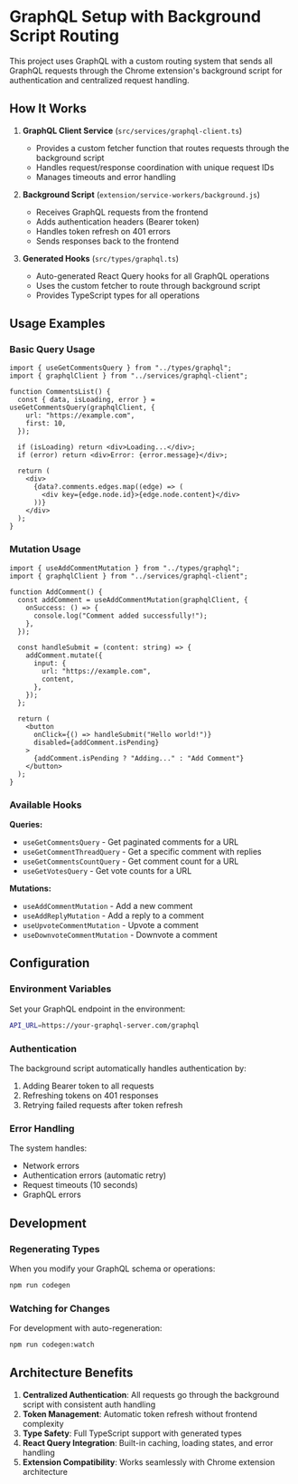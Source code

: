 # GraphQL Setup with Background Script Routing

This project uses GraphQL with a custom routing system that sends all GraphQL requests through the Chrome extension's background script for authentication and centralized request handling.

## How It Works

1. **GraphQL Client Service** (`src/services/graphql-client.ts`)

   - Provides a custom fetcher function that routes requests through the background script
   - Handles request/response coordination with unique request IDs
   - Manages timeouts and error handling

2. **Background Script** (`extension/service-workers/background.js`)

   - Receives GraphQL requests from the frontend
   - Adds authentication headers (Bearer token)
   - Handles token refresh on 401 errors
   - Sends responses back to the frontend

3. **Generated Hooks** (`src/types/graphql.ts`)
   - Auto-generated React Query hooks for all GraphQL operations
   - Uses the custom fetcher to route through background script
   - Provides TypeScript types for all operations

## Usage Examples

### Basic Query Usage

```tsx
import { useGetCommentsQuery } from "../types/graphql";
import { graphqlClient } from "../services/graphql-client";

function CommentsList() {
  const { data, isLoading, error } = useGetCommentsQuery(graphqlClient, {
    url: "https://example.com",
    first: 10,
  });

  if (isLoading) return <div>Loading...</div>;
  if (error) return <div>Error: {error.message}</div>;

  return (
    <div>
      {data?.comments.edges.map((edge) => (
        <div key={edge.node.id}>{edge.node.content}</div>
      ))}
    </div>
  );
}
```

### Mutation Usage

```tsx
import { useAddCommentMutation } from "../types/graphql";
import { graphqlClient } from "../services/graphql-client";

function AddComment() {
  const addComment = useAddCommentMutation(graphqlClient, {
    onSuccess: () => {
      console.log("Comment added successfully!");
    },
  });

  const handleSubmit = (content: string) => {
    addComment.mutate({
      input: {
        url: "https://example.com",
        content,
      },
    });
  };

  return (
    <button
      onClick={() => handleSubmit("Hello world!")}
      disabled={addComment.isPending}
    >
      {addComment.isPending ? "Adding..." : "Add Comment"}
    </button>
  );
}
```

### Available Hooks

**Queries:**

- `useGetCommentsQuery` - Get paginated comments for a URL
- `useGetCommentThreadQuery` - Get a specific comment with replies
- `useGetCommentsCountQuery` - Get comment count for a URL
- `useGetVotesQuery` - Get vote counts for a URL

**Mutations:**

- `useAddCommentMutation` - Add a new comment
- `useAddReplyMutation` - Add a reply to a comment
- `useUpvoteCommentMutation` - Upvote a comment
- `useDownvoteCommentMutation` - Downvote a comment

## Configuration

### Environment Variables

Set your GraphQL endpoint in the environment:

```bash
API_URL=https://your-graphql-server.com/graphql
```

### Authentication

The background script automatically handles authentication by:

1. Adding Bearer token to all requests
2. Refreshing tokens on 401 responses
3. Retrying failed requests after token refresh

### Error Handling

The system handles:

- Network errors
- Authentication errors (automatic retry)
- Request timeouts (10 seconds)
- GraphQL errors

## Development

### Regenerating Types

When you modify your GraphQL schema or operations:

```bash
npm run codegen
```

### Watching for Changes

For development with auto-regeneration:

```bash
npm run codegen:watch
```

## Architecture Benefits

1. **Centralized Authentication**: All requests go through the background script with consistent auth handling
2. **Token Management**: Automatic token refresh without frontend complexity
3. **Type Safety**: Full TypeScript support with generated types
4. **React Query Integration**: Built-in caching, loading states, and error handling
5. **Extension Compatibility**: Works seamlessly with Chrome extension architecture
